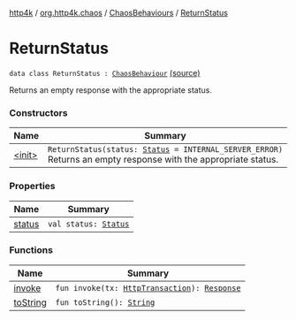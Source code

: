 [http4k](../../../index.md) / [org.http4k.chaos](../../index.md) / [ChaosBehaviours](../index.md) / [ReturnStatus](./index.md)

# ReturnStatus

`data class ReturnStatus : `[`ChaosBehaviour`](../../-chaos-behaviour.md) [(source)](https://github.com/http4k/http4k/blob/master/http4k-testing-chaos/src/main/kotlin/org/http4k/chaos/ChaosBehaviours.kt#L62)

Returns an empty response with the appropriate status.

### Constructors

| Name | Summary |
|---|---|
| [&lt;init&gt;](-init-.md) | `ReturnStatus(status: `[`Status`](../../../org.http4k.core/-status/index.md)` = INTERNAL_SERVER_ERROR)`<br>Returns an empty response with the appropriate status. |

### Properties

| Name | Summary |
|---|---|
| [status](status.md) | `val status: `[`Status`](../../../org.http4k.core/-status/index.md) |

### Functions

| Name | Summary |
|---|---|
| [invoke](invoke.md) | `fun invoke(tx: `[`HttpTransaction`](../../../org.http4k.core/-http-transaction/index.md)`): `[`Response`](../../../org.http4k.core/-response/index.md) |
| [toString](to-string.md) | `fun toString(): `[`String`](https://kotlinlang.org/api/latest/jvm/stdlib/kotlin/-string/index.html) |
